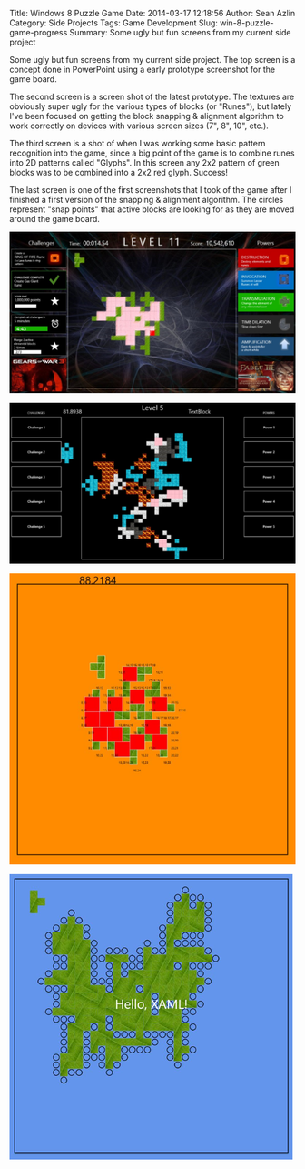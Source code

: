 Title: Windows 8 Puzzle Game
Date: 2014-03-17 12:18:56
Author: Sean Azlin
Category: Side Projects
Tags: Game Development
Slug: win-8-puzzle-game-progress
Summary: Some ugly but fun screens from my current side project

Some ugly but fun screens from my current side project. The top screen
is a concept done in PowerPoint using a early prototype screenshot for
the game board.

The second screen is a screen shot of the latest prototype. The textures
are obviously super ugly for the various types of blocks (or "Runes"),
but lately I've been focused on getting the block snapping & alignment
algorithm to work correctly on devices with various screen sizes (7",
8", 10", etc.).

The third screen is a shot of when I was working some basic pattern
recognition into the game, since a big point of the game is to combine
runes into 2D patterns called "Glyphs". In this screen any 2x2 pattern
of green blocks was to be combined into a 2x2 red glyph. Success!

The last screen is one of the first screenshots that I took of the game
after I finished a first version of the snapping & alignment algorithm.
The circles represent "snap points" that active blocks are looking for
as they are moved around the game board.

![PPT Concept Image](../images/elem-game1.png)

![Latest Prototype Screen](../images/elem-game2.png)

![Pattern Recognition Debug Screen](../images/elem-game3.png)

![First Game Screen](../images/elem-game4.png)
